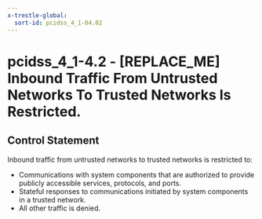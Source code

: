 ```yaml
---
x-trestle-global:
  sort-id: pcidss_4_1-04.02
---
```


# pcidss_4_1-4.2 - \[REPLACE_ME\] Inbound Traffic From Untrusted Networks To Trusted Networks Is Restricted.

## Control Statement

Inbound traffic from untrusted networks to trusted networks is restricted to:
- Communications with system components that are authorized to provide publicly accessible
services, protocols, and ports.
- Stateful responses to communications initiated by system components in a trusted network.
- All other traffic is denied.
